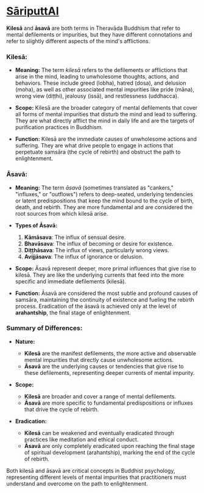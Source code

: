 # [SāriputtAI](https://chatgpt.com/g/g-p25UYT2UR-sariputtai)

**Kilesā** and **āsavā** are both terms in Theravāda Buddhism that refer to mental defilements or impurities, but they have different connotations and refer to slightly different aspects of the mind's afflictions.

### **Kilesā:**
- **Meaning:** The term *kilesā* refers to the defilements or afflictions that arise in the mind, leading to unwholesome thoughts, actions, and behaviors. These include greed (lobha), hatred (dosa), and delusion (moha), as well as other associated mental impurities like pride (māna), wrong view (diṭṭhi), jealousy (issā), and restlessness (uddhacca).

- **Scope:** Kilesā are the broader category of mental defilements that cover all forms of mental impurities that disturb the mind and lead to suffering. They are what directly afflict the mind in daily life and are the targets of purification practices in Buddhism.

- **Function:** Kilesā are the immediate causes of unwholesome actions and suffering. They are what drive people to engage in actions that perpetuate samsāra (the cycle of rebirth) and obstruct the path to enlightenment.

### **Āsavā:**
- **Meaning:** The term *āsavā* (sometimes translated as "cankers," "influxes," or "outflows") refers to deep-seated, underlying tendencies or latent predispositions that keep the mind bound to the cycle of birth, death, and rebirth. They are more fundamental and are considered the root sources from which kilesā arise.

- **Types of Āsavā:**
  1. **Kāmāsava**: The influx of sensual desire.
  2. **Bhavāsava**: The influx of becoming or desire for existence.
  3. **Diṭṭhāsava**: The influx of views, particularly wrong views.
  4. **Avijjāsava**: The influx of ignorance or delusion.

- **Scope:** Āsavā represent deeper, more primal influences that give rise to kilesā. They are like the underlying currents that feed into the more specific and immediate defilements (kilesā).

- **Function:** Āsavā are considered the most subtle and profound causes of samsāra, maintaining the continuity of existence and fueling the rebirth process. Eradication of the āsavā is achieved only at the level of **arahantship**, the final stage of enlightenment.

### **Summary of Differences:**

- **Nature:**
  - **Kilesā** are the manifest defilements, the more active and observable mental impurities that directly cause unwholesome actions.
  - **Āsavā** are the underlying causes or tendencies that give rise to these defilements, representing deeper currents of mental impurity.

- **Scope:**
  - **Kilesā** are broader and cover a range of mental defilements.
  - **Āsavā** are more specific to fundamental predispositions or influxes that drive the cycle of rebirth.

- **Eradication:**
  - **Kilesā** can be weakened and eventually eradicated through practices like meditation and ethical conduct.
  - **Āsavā** are only completely eradicated upon reaching the final stage of spiritual development (arahantship), marking the end of the cycle of rebirth.

Both kilesā and āsavā are critical concepts in Buddhist psychology, representing different levels of mental impurities that practitioners must understand and overcome on the path to enlightenment.

